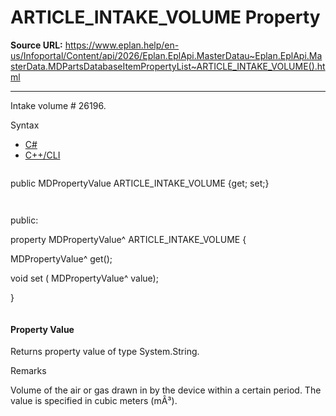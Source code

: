 # ARTICLE_INTAKE_VOLUME Property

**Source URL:** https://www.eplan.help/en-us/Infoportal/Content/api/2026/Eplan.EplApi.MasterDatau~Eplan.EplApi.MasterData.MDPartsDatabaseItemPropertyList~ARTICLE_INTAKE_VOLUME().html

---

Intake volume # 26196.

Syntax

- [C#](#i-syntax-CS)
- [C++/CLI](#i-syntax-CPP2005)

```
```
public MDPropertyValue ARTICLE_INTAKE_VOLUME {get; set;}
```
```

```
```
public:

property MDPropertyValue^ ARTICLE_INTAKE_VOLUME {

   MDPropertyValue^ get();

   void set (    MDPropertyValue^ value);

}
```
```

#### Property Value

Returns property value of type System.String.

Remarks

Volume of the air or gas drawn in by the device within a certain period. The value is specified in cubic meters (mÂ³).
